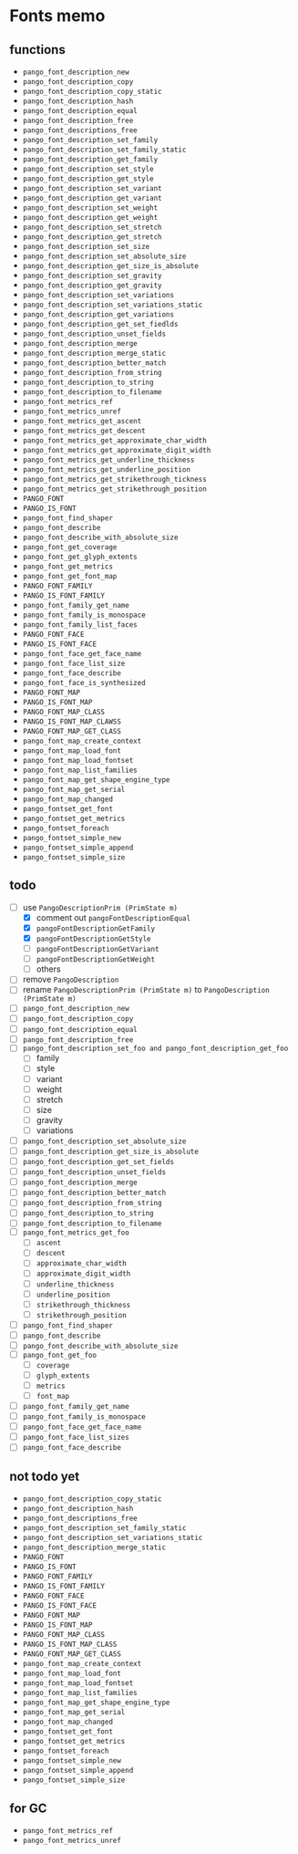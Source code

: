 Fonts memo
==========

functions
---------

* `pango_font_description_new`
* `pango_font_description_copy`
* `pango_font_description_copy_static`
* `pango_font_description_hash`
* `pango_font_description_equal`
* `pango_font_description_free`
* `pango_font_descriptions_free`
* `pango_font_description_set_family`
* `pango_font_description_set_family_static`
* `pango_font_description_get_family`
* `pango_font_description_set_style`
* `pango_font_description_get_style`
* `pango_font_description_set_variant`
* `pango_font_description_get_variant`
* `pango_font_description_set_weight`
* `pango_font_description_get_weight`
* `pango_font_description_set_stretch`
* `pango_font_description_get_stretch`
* `pango_font_description_set_size`
* `pango_font_description_set_absolute_size`
* `pango_font_description_get_size_is_absolute`
* `pango_font_description_set_gravity`
* `pango_font_description_get_gravity`
* `pango_font_description_set_variations`
* `pango_font_description_set_variations_static`
* `pango_font_description_get_variations`
* `pango_font_description_get_set_fiedlds`
* `pango_font_description_unset_fields`
* `pango_font_description_merge`
* `pango_font_description_merge_static`
* `pango_font_description_better_match`
* `pango_font_description_from_string`
* `pango_font_description_to_string`
* `pango_font_description_to_filename`
* `pango_font_metrics_ref`
* `pango_font_metrics_unref`
* `pango_font_metrics_get_ascent`
* `pango_font_metrics_get_descent`
* `pango_font_metrics_get_approximate_char_width`
* `pango_font_metrics_get_approximate_digit_width`
* `pango_font_metrics_get_underline_thickness`
* `pango_font_metrics_get_underline_position`
* `pango_font_metrics_get_strikethrough_tickness`
* `pango_font_metrics_get_strikethrough_position`
* `PANGO_FONT`
* `PANGO_IS_FONT`
* `pango_font_find_shaper`
* `pango_font_describe`
* `pango_font_describe_with_absolute_size`
* `pango_font_get_coverage`
* `pango_font_get_glyph_extents`
* `pango_font_get_metrics`
* `pango_font_get_font_map`
* `PANGO_FONT_FAMILY`
* `PANGO_IS_FONT_FAMILY`
* `pango_font_family_get_name`
* `pango_font_family_is_monospace`
* `pango_font_family_list_faces`
* `PANGO_FONT_FACE`
* `PANGO_IS_FONT_FACE`
* `pango_font_face_get_face_name`
* `pango_font_face_list_size`
* `pango_font_face_describe`
* `pango_font_face_is_synthesized`
* `PANGO_FONT_MAP`
* `PANGO_IS_FONT_MAP`
* `PANGO_FONT_MAP_CLASS`
* `PANGO_IS_FONT_MAP_CLAWSS`
* `PANGO_FONT_MAP_GET_CLASS`
* `pango_font_map_create_context`
* `pango_font_map_load_font`
* `pango_font_map_load_fontset`
* `pango_font_map_list_families`
* `pango_font_map_get_shape_engine_type`
* `pango_font_map_get_serial`
* `pango_font_map_changed`
* `pango_fontset_get_font`
* `pango_fontset_get_metrics`
* `pango_fontset_foreach`
* `pango_fontset_simple_new`
* `pango_fontset_simple_append`
* `pango_fontset_simple_size`

todo
----

* [ ] use `PangoDescriptionPrim (PrimState m)`
	+ [x] comment out `pangoFontDescriptionEqual`
	+ [x] `pangoFontDescriptionGetFamily`
	+ [x] `pangoFontDescriptionGetStyle`
	+ [ ] `pangoFontDescriptionGetVariant`
	+ [ ] `pangoFontDescriptionGetWeight`
	+ [ ] others
* [ ] remove `PangoDescription`
* [ ] rename `PangoDescriptionPrim (PrimState m)` to `PangoDescription (PrimState m)`
* [ ] `pango_font_description_new`
* [ ] `pango_font_description_copy`
* [ ] `pango_font_description_equal`
* [ ] `pango_font_description_free`
* [ ] `pango_font_description_set_foo and pango_font_description_get_foo`
	+ [ ] family
	+ [ ] style
	+ [ ] variant
	+ [ ] weight
	+ [ ] stretch
	+ [ ] size
	+ [ ] gravity
	+ [ ] variations
* [ ] `pango_font_description_set_absolute_size`
* [ ] `pango_font_description_get_size_is_absolute`
* [ ] `pango_font_description_get_set_fields`
* [ ] `pango_font_description_unset_fields`
* [ ] `pango_font_description_merge`
* [ ] `pango_font_description_better_match`
* [ ] `pango_font_description_from_string`
* [ ] `pango_font_description_to_string`
* [ ] `pango_font_description_to_filename`
* [ ] `pango_font_metrics_get_foo`
	+ [ ] `ascent`
	+ [ ] `descent`
	+ [ ] `approximate_char_width`
	+ [ ] `approximate_digit_width`
	+ [ ] `underline_thickness`
	+ [ ] `underline_position`
	+ [ ] `strikethrough_thickness`
	+ [ ] `strikethrough_position`
* [ ] `pango_font_find_shaper`
* [ ] `pango_font_describe`
* [ ] `pango_font_describe_with_absolute_size`
* [ ] `pango_font_get_foo`
	+ [ ] `coverage`
	+ [ ] `glyph_extents`
	+ [ ] `metrics`
	+ [ ] `font_map`
* [ ] `pango_font_family_get_name`
* [ ] `pango_font_family_is_monospace`
* [ ] `pango_font_face_get_face_name`
* [ ] `pango_font_face_list_sizes`
* [ ] `pango_font_face_describe`

not todo yet
------------

* `pango_font_description_copy_static`
* `pango_font_description_hash`
* `pango_font_descriptions_free`
* `pango_font_description_set_family_static`
* `pango_font_description_set_variations_static`
* `pango_font_description_merge_static`
* `PANGO_FONT`
* `PANGO_IS_FONT`
* `PANGO_FONT_FAMILY`
* `PANGO_IS_FONT_FAMILY`
* `PANGO_FONT_FACE`
* `PANGO_IS_FONT_FACE`
* `PANGO_FONT_MAP`
* `PANGO_IS_FONT_MAP`
* `PANGO_FONT_MAP_CLASS`
* `PANGO_IS_FONT_MAP_CLASS`
* `PANGO_FONT_MAP_GET_CLASS`
* `pango_font_map_create_context`
* `pango_font_map_load_font`
* `pango_font_map_load_fontset`
* `pango_font_map_list_families`
* `pango_font_map_get_shape_engine_type`
* `pango_font_map_get_serial`
* `pango_font_map_changed`
* `pango_fontset_get_font`
* `pango_fontset_get_metrics`
* `pango_fontset_foreach`
* `pango_fontset_simple_new`
* `pango_fontset_simple_append`
* `pango_fontset_simple_size`

for GC
------

* `pango_font_metrics_ref`
* `pango_font_metrics_unref`
